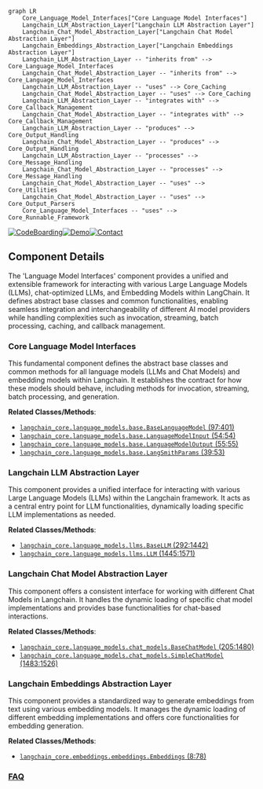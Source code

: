 ```mermaid
graph LR
    Core_Language_Model_Interfaces["Core Language Model Interfaces"]
    Langchain_LLM_Abstraction_Layer["Langchain LLM Abstraction Layer"]
    Langchain_Chat_Model_Abstraction_Layer["Langchain Chat Model Abstraction Layer"]
    Langchain_Embeddings_Abstraction_Layer["Langchain Embeddings Abstraction Layer"]
    Langchain_LLM_Abstraction_Layer -- "inherits from" --> Core_Language_Model_Interfaces
    Langchain_Chat_Model_Abstraction_Layer -- "inherits from" --> Core_Language_Model_Interfaces
    Langchain_LLM_Abstraction_Layer -- "uses" --> Core_Caching
    Langchain_Chat_Model_Abstraction_Layer -- "uses" --> Core_Caching
    Langchain_LLM_Abstraction_Layer -- "integrates with" --> Core_Callback_Management
    Langchain_Chat_Model_Abstraction_Layer -- "integrates with" --> Core_Callback_Management
    Langchain_LLM_Abstraction_Layer -- "produces" --> Core_Output_Handling
    Langchain_Chat_Model_Abstraction_Layer -- "produces" --> Core_Output_Handling
    Langchain_LLM_Abstraction_Layer -- "processes" --> Core_Message_Handling
    Langchain_Chat_Model_Abstraction_Layer -- "processes" --> Core_Message_Handling
    Langchain_Chat_Model_Abstraction_Layer -- "uses" --> Core_Utilities
    Langchain_Chat_Model_Abstraction_Layer -- "uses" --> Core_Output_Parsers
    Core_Language_Model_Interfaces -- "uses" --> Core_Runnable_Framework
```
[![CodeBoarding](https://img.shields.io/badge/Generated%20by-CodeBoarding-9cf?style=flat-square)](https://github.com/CodeBoarding/GeneratedOnBoardings)[![Demo](https://img.shields.io/badge/Try%20our-Demo-blue?style=flat-square)](https://www.codeboarding.org/demo)[![Contact](https://img.shields.io/badge/Contact%20us%20-%20contact@codeboarding.org-lightgrey?style=flat-square)](mailto:contact@codeboarding.org)

## Component Details

The 'Language Model Interfaces' component provides a unified and extensible framework for interacting with various Large Language Models (LLMs), chat-optimized LLMs, and Embedding Models within LangChain. It defines abstract base classes and common functionalities, enabling seamless integration and interchangeability of different AI model providers while handling complexities such as invocation, streaming, batch processing, caching, and callback management.

### Core Language Model Interfaces
This fundamental component defines the abstract base classes and common methods for all language models (LLMs and Chat Models) and embedding models within Langchain. It establishes the contract for how these models should behave, including methods for invocation, streaming, batch processing, and generation.


**Related Classes/Methods**:

- <a href="https://github.com/langchain-ai/langchain/blob/master/libs/core/langchain_core/language_models/base.py#L97-L401" target="_blank" rel="noopener noreferrer">`langchain_core.language_models.base.BaseLanguageModel` (97:401)</a>
- <a href="https://github.com/langchain-ai/langchain/blob/master/libs/core/langchain_core/language_models/base.py#L54-L54" target="_blank" rel="noopener noreferrer">`langchain_core.language_models.base.LanguageModelInput` (54:54)</a>
- <a href="https://github.com/langchain-ai/langchain/blob/master/libs/core/langchain_core/language_models/base.py#L55-L55" target="_blank" rel="noopener noreferrer">`langchain_core.language_models.base.LanguageModelOutput` (55:55)</a>
- <a href="https://github.com/langchain-ai/langchain/blob/master/libs/core/langchain_core/language_models/base.py#L39-L53" target="_blank" rel="noopener noreferrer">`langchain_core.language_models.base.LangSmithParams` (39:53)</a>


### Langchain LLM Abstraction Layer
This component provides a unified interface for interacting with various Large Language Models (LLMs) within the Langchain framework. It acts as a central entry point for LLM functionalities, dynamically loading specific LLM implementations as needed.


**Related Classes/Methods**:

- <a href="https://github.com/langchain-ai/langchain/blob/master/libs/core/langchain_core/language_models/llms.py#L292-L1442" target="_blank" rel="noopener noreferrer">`langchain_core.language_models.llms.BaseLLM` (292:1442)</a>
- <a href="https://github.com/langchain-ai/langchain/blob/master/libs/core/langchain_core/language_models/llms.py#L1445-L1571" target="_blank" rel="noopener noreferrer">`langchain_core.language_models.llms.LLM` (1445:1571)</a>


### Langchain Chat Model Abstraction Layer
This component offers a consistent interface for working with different Chat Models in Langchain. It handles the dynamic loading of specific chat model implementations and provides base functionalities for chat-based interactions.


**Related Classes/Methods**:

- <a href="https://github.com/langchain-ai/langchain/blob/master/libs/core/langchain_core/language_models/chat_models.py#L205-L1480" target="_blank" rel="noopener noreferrer">`langchain_core.language_models.chat_models.BaseChatModel` (205:1480)</a>
- <a href="https://github.com/langchain-ai/langchain/blob/master/libs/core/langchain_core/language_models/chat_models.py#L1483-L1526" target="_blank" rel="noopener noreferrer">`langchain_core.language_models.chat_models.SimpleChatModel` (1483:1526)</a>


### Langchain Embeddings Abstraction Layer
This component provides a standardized way to generate embeddings from text using various embedding models. It manages the dynamic loading of different embedding implementations and offers core functionalities for embedding generation.


**Related Classes/Methods**:

- <a href="https://github.com/langchain-ai/langchain/blob/master/libs/core/langchain_core/embeddings/embeddings.py#L8-L78" target="_blank" rel="noopener noreferrer">`langchain_core.embeddings.embeddings.Embeddings` (8:78)</a>




### [FAQ](https://github.com/CodeBoarding/GeneratedOnBoardings/tree/main?tab=readme-ov-file#faq)